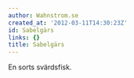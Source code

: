 ```yaml
---
author: Wahnstrom.se
created_at: '2012-03-11T14:30:23Z'
id: Sabelgärs
links: {}
title: Sabelgärs
---
```


En sorts svärdsfisk.